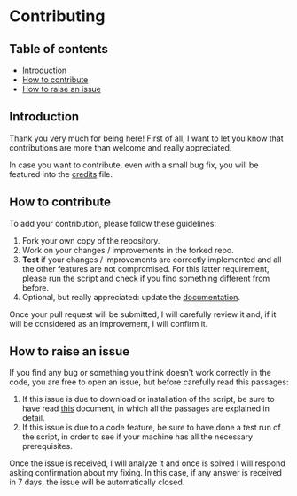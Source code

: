 # Contributing

## Table of contents

- [Introduction](#introduction)
- [How to contribute](#how-to-contribute)
- [How to raise an issue](#how-to-raise-an-issue)

## Introduction

Thank you very much for being here! First of all, I want to let you know that contributions are more than welcome and really appreciated.

In case you want to contribute, even with a small bug fix, you will be featured into the [credits](https://github.com/JustWhit3/root-framework-installer/blob/main/CREDITS.md) file.

## How to contribute

To add your contribution, please follow these guidelines:

1) Fork your own copy of the repository.
2) Work on your changes / improvements in the forked repo.
3) **Test** if your changes / improvements are correctly implemented and all the other features are not compromised. For this latter requirement, please run the script and check if you find something different from before.
4) Optional, but really appreciated: update the [documentation](https://github.com/JustWhit3/root-framework-installer/blob/main/README.md).

Once your pull request will be submitted, I will carefully review it and, if it will be considered as an improvement, I will confirm it.

## How to raise an issue

If you find any bug or something you think doesn't work correctly in the code, you are free to open an issue, but before carefully read this passages:

1) If this issue is due to download or installation of the script, be sure to have read [this](https://github.com/JustWhit3/root-framework-installer#:~:text=be%20really%20appreciated!-,How%20to%20use%20the%20script,-First%20of%20all) document, in which all the passages are explained in detail.
2) If this issue is due to a code feature, be sure to have done a test run of the script, in order to see if your machine has all the necessary prerequisites.

Once the issue is received, I will analyze it and once is solved I will respond asking confirmation about my fixing. In this case, if any answer is received in 7 days, the issue will be automatically closed.
